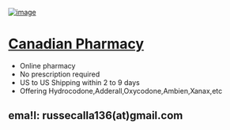 
[![image](https://pharmacy-express.top/images/hdr/bg_5.jpg)](https://pharmacy-express.top/)
# [Canadian Pharmacy](https://pharmacy-express.top/) 


- Online pharmacy
- No prescription required
- US to US Shipping within 2 to 9 days
- Offering Hydrocodone,Adderall,Oxycodone,Ambien,Xanax,etc


## ema!l: russecalla136(at)gmail.com

